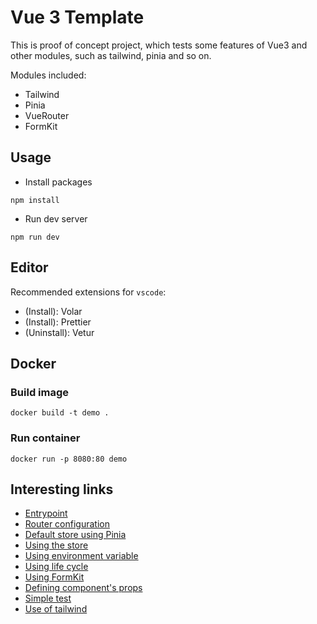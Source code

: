 # Vue 3 Template

This is proof of concept project, which tests some features of Vue3 and other modules, such as tailwind, pinia and so on.

Modules included:

- Tailwind
- Pinia
- VueRouter
- FormKit

## Usage

- Install packages

```
npm install
```

- Run dev server

```
npm run dev
```

## Editor

Recommended extensions for `vscode`:

- (Install): Volar
- (Install): Prettier
- (Uninstall): Vetur

## Docker

### Build image

```
docker build -t demo .
```

### Run container

```
docker run -p 8080:80 demo

```

## Interesting links

- [Entrypoint](https://github.com/francescarpi/vue_3_template/blob/8123a5c0382aee2dac3b7be3cd0bced79d64872a/src/main.ts#L11)
- [Router configuration](https://github.com/francescarpi/vue_3_template/blob/8123a5c0382aee2dac3b7be3cd0bced79d64872a/src/router.ts#L5)
- [Default store using Pinia](https://github.com/francescarpi/vue_3_template/blob/8123a5c0382aee2dac3b7be3cd0bced79d64872a/src/stores/default.ts#L8)
- [Using the store](https://github.com/francescarpi/vue_3_template/blob/8123a5c0382aee2dac3b7be3cd0bced79d64872a/src/views/HomePage.vue#L7)
- [Using environment variable](https://github.com/francescarpi/vue_3_template/blob/8123a5c0382aee2dac3b7be3cd0bced79d64872a/src/views/HomePage.vue#L9)
- [Using life cycle](https://github.com/francescarpi/vue_3_template/blob/8123a5c0382aee2dac3b7be3cd0bced79d64872a/src/views/HomePage.vue#L11)
- [Using FormKit](https://github.com/francescarpi/vue_3_template/blob/8123a5c0382aee2dac3b7be3cd0bced79d64872a/src/views/FormPage.vue#L22)
- [Defining component's props](https://github.com/francescarpi/vue_3_template/blob/8123a5c0382aee2dac3b7be3cd0bced79d64872a/src/components/atoms/BigTitle/BigTitle.vue#L6)
- [Simple test](https://github.com/francescarpi/vue_3_template/blob/8123a5c0382aee2dac3b7be3cd0bced79d64872a/src/components/atoms/BigTitle/BigTitle.spec.ts#L4)
- [Use of tailwind](https://github.com/francescarpi/vue_3_template/blob/8123a5c0382aee2dac3b7be3cd0bced79d64872a/src/views/HomePage.vue#L20)
